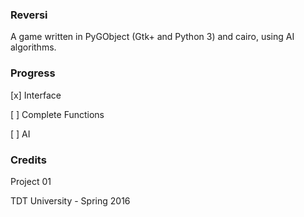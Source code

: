 ### Reversi

A game written in PyGObject (Gtk+ and Python 3) and cairo, using AI algorithms.

### Progress

[x] Interface

[ ] Complete Functions

[ ] AI

### Credits

Project 01

TDT University - Spring 2016

